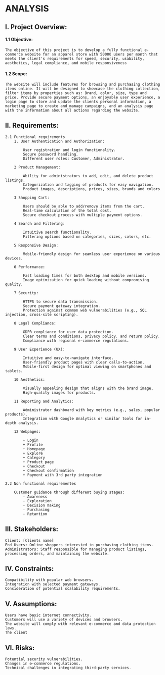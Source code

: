 # ANALYSIS
## I. Project Overview:

#### 1.1 Objective:
    The objective of this project is to develop a fully functional e-commerce website for an apparel store with 50000 users per month that meets the client's requirements for speed, security, usability, aesthetics, legal compliance, and mobile responsiveness

#### 1.2 Scope:
    The website will include features for browsing and purchasing clothing items online. It will be designed to showcase the clothing collection, filter items by properties such as: Brand, color, size, type and price. Provide secure payment options, an enjoyable user experience, a login page to store and update the clients personal information, a marketing page to create and manage campaigns, and an analysis page with the information about all actions regarding the website.


## II. Requirements:

    2.1 Functional requirements
        1. User Authentication and Authorization:

            User registration and login functionality.
            Secure password handling.
            Different user roles: Customer, Administrator.

        2 Product Management:

            Ability for administrators to add, edit, and delete product listings.
            Categorization and tagging of products for easy navigation.
            Product images, descriptions, prices, sizes, brands and colors

        3 Shopping Cart:

            Users should be able to add/remove items from the cart.
            Real-time calculation of the total cost.
            Secure checkout process with multiple payment options.

        4 Search and Filtering:

            Intuitive search functionality.
            Filtering options based on categories, sizes, colors, etc.

        5 Responsive Design:

            Mobile-friendly design for seamless user experience on various devices.

        6 Performance:

            Fast loading times for both desktop and mobile versions.
            Image optimization for quick loading without compromising quality.

        7 Security:

            HTTPS to secure data transmission.
            Secure payment gateway integration.
            Protection against common web vulnerabilities (e.g., SQL injection, cross-site scripting).

        8 Legal Compliance:

            GDPR compliance for user data protection.
            Clear terms and conditions, privacy policy, and return policy.
            Compliance with regional e-commerce regulations.

        9 User Experience (UX):

            Intuitive and easy-to-navigate interface.
            User-friendly product pages with clear calls-to-action.
            Mobile-first design for optimal viewing on smartphones and tablets.

        10 Aesthetics:

            Visually appealing design that aligns with the brand image.
            High-quality images for products.

        11 Reporting and Analytics:

            Administrator dashboard with key metrics (e.g., sales, popular products).
            Integration with Google Analytics or similar tools for in-depth analysis.

        12 Webpages:

            + Login
            + Profile
            + Homepage
            + Explore
            + Category
            + Product page
            + Checkout
            + Checkout confirmation
            + Payment with 3rd party integration

    2.2 Non functional requirementes

        Customer guidance through different buying stages:
            - Awareness
            - Exploration
            - Decision making
            - Purchasing
            - Retantion


## III. Stakeholders:

    Client: [Clients name]
    End Users: Online shoppers interested in purchasing clothing items.
    Administrators: Staff responsible for managing product listings, processing orders, and maintaining the website.


## IV. Constraints:

    Compatibility with popular web browsers.
    Integration with selected payment gateways.
    Consideration of potential scalability requirements.


## V. Assumptions:

    Users have basic internet connectivity.
    Customers will use a variety of devices and browsers.
    The website will comply with relevant e-commerce and data protection laws.
    The client 

## VI. Risks:

    Potential security vulnerabilities.
    Changes in e-commerce regulations.
    Technical challenges in integrating third-party services.







